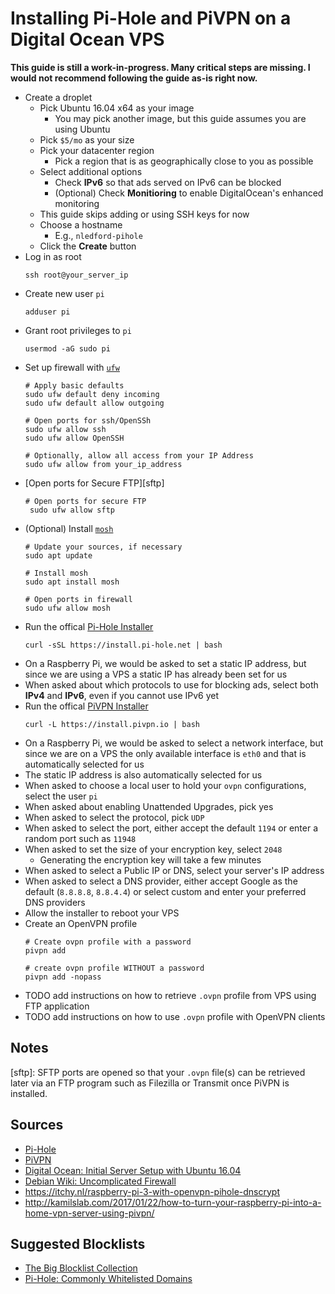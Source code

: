 # Installing Pi-Hole and PiVPN on a Digital Ocean VPS

**This guide is still a work-in-progress. Many critical steps are missing. I would not recommend following the guide as-is right now.**

- Create a droplet
  - Pick Ubuntu 16.04 x64 as your image
    - You may pick another image, but this guide assumes you are using Ubuntu
  - Pick `$5/mo` as your size
  - Pick your datacenter region
      - Pick a region that is as geographically close to you as possible
  - Select additional options
      - Check **IPv6** so that ads served on IPv6 can be blocked
      - (Optional) Check **Monitioring** to enable DigitalOcean's enhanced monitoring
  - This guide skips adding or using SSH keys for now
  - Choose a hostname
      - E.g., `nledford-pihole`
  - Click the **Create** button
- Log in as root
    ```shell
    ssh root@your_server_ip
    ```
- Create new user `pi`
    ```shell
    adduser pi
    ```
- Grant root privileges to `pi`
    ```shell
    usermod -aG sudo pi
    ```
- Set up firewall with [`ufw`](https://wiki.debian.org/Uncomplicated%20Firewall%20%28ufw%29)
    ```shell
    # Apply basic defaults
    sudo ufw default deny incoming
    sudo ufw default allow outgoing

    # Open ports for ssh/OpenSSh
    sudo ufw allow ssh
    sudo ufw allow OpenSSH

    # Optionally, allow all access from your IP Address
    sudo ufw allow from your_ip_address
    ```
- [Open ports for Secure FTP][sftp]
   ```shell
   # Open ports for secure FTP
    sudo ufw allow sftp
   ```
- (Optional) Install [`mosh`](https://mosh.org/)
    ```shell
    # Update your sources, if necessary
    sudo apt update

    # Install mosh
    sudo apt install mosh

    # Open ports in firewall
    sudo ufw allow mosh
    ```
- Run the offical [Pi-Hole Installer](https://github.com/pi-hole/pi-hole/blob/master/automated%20install/basic-install.sh)
    ```shell
    curl -sSL https://install.pi-hole.net | bash
    ```
- On a Raspberry Pi, we would be asked to set a static IP address, but since we are using a VPS a static IP has already been set for us
- When asked about which protocols to use for blocking ads, select both **IPv4** and **IPv6**, even if you cannot use IPv6 yet
- Run the offical [PiVPN Installer](https://github.com/pivpn/pivpn/blob/master/auto_install/install.sh)
  ```shell
  curl -L https://install.pivpn.io | bash
  ```
- On a Raspberry Pi, we would be asked to select a network interface, but since we are on a VPS the only available interface is `eth0` and that is automatically selected for us
- The static IP address is also automatically selected for us
- When asked to choose a local user to hold your `ovpn` configurations, select the user `pi`
- When asked about enabling Unattended Upgrades, pick yes
- When asked to select the protocol, pick `UDP`
- When asked to select the port, either accept the default `1194` or enter a random port such as `11948`
- When asked to set the size of your encryption key, select `2048`
  - Generating the encryption key will take a few minutes
- When asked to select a Public IP or DNS, select your server's IP address
- When asked to select a DNS provider, either accept Google as the default (`8.8.8.8`, `8.8.4.4`) or select custom and enter your preferred DNS providers
- Allow the installer to reboot your VPS
- Create an OpenVPN profile
    ```shell
    # Create ovpn profile with a password
    pivpn add

    # create ovpn profile WITHOUT a password
    pivpn add -nopass
    ```
- TODO add instructions on how to retrieve `.ovpn` profile from VPS using FTP application
- TODO add instructions on how to use `.ovpn` profile with OpenVPN clients

## Notes

[sftp]: SFTP ports are opened so that your `.ovpn` file(s) can be retrieved later via an FTP program such as Filezilla or Transmit once PiVPN is installed.

## Sources

- [Pi-Hole](https://github.com/pi-hole/pi-hole)
- [PiVPN](https://github.com/pivpn/pivpn)
- [Digital Ocean: Initial Server Setup with Ubuntu 16.04](https://www.digitalocean.com/community/tutorials/initial-server-setup-with-ubuntu-16-04)
- [Debian Wiki: Uncomplicated Firewall](https://wiki.debian.org/Uncomplicated%20Firewall%20%28ufw%29)
- <https://itchy.nl/raspberry-pi-3-with-openvpn-pihole-dnscrypt>
- <http://kamilslab.com/2017/01/22/how-to-turn-your-raspberry-pi-into-a-home-vpn-server-using-pivpn/>

## Suggested Blocklists

- [The Big Blocklist Collection](https://wally3k.github.io/)
- [Pi-Hole: Commonly Whitelisted Domains](https://discourse.pi-hole.net/t/commonly-whitelisted-domains/212)